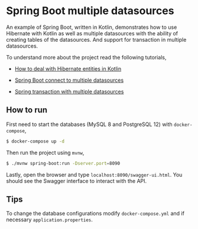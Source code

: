 # Spring Boot multiple datasources

An example of Spring Boot, written in Kotlin, demonstrates how to use Hibernate with Kotlin as well as multiple datasources with the ability of creating tables of the datasources. And support for transaction in multiple datasources.

To understand more about the project read the following tutorials,

- [How to deal with Hibernate entities in Kotlin](https://blog.madadipouya.com/2019/09/30/how-to-deal-with-hibernate-entities-in-kotlin/)
- [Spring Boot connect to multiple datasources](https://blog.madadipouya.com/2019/10/05/spring-boot-connect-to-multiple-datasources/)

- [Spring transaction with multiple datasources](https://blog.madadipouya.com/2019/10/07/spring-transaction-with-multiple-datasources/)


## How to run

First need to start the databases (MySQL 8 and PostgreSQL 12) with `docker-compose`,

```bash
$ docker-compose up -d
```

Then run the project using `mvnw`,

```bash
$ ./mvnw spring-boot:run -Dserver.port=8090 
```

Lastly, open the browser and type `localhost:8090/swagger-ui.html`. 
You should see the Swagger interface to interact with the API.

## Tips

To change the database configurations modify `docker-compose.yml` and if necessary `application.properties`.  
